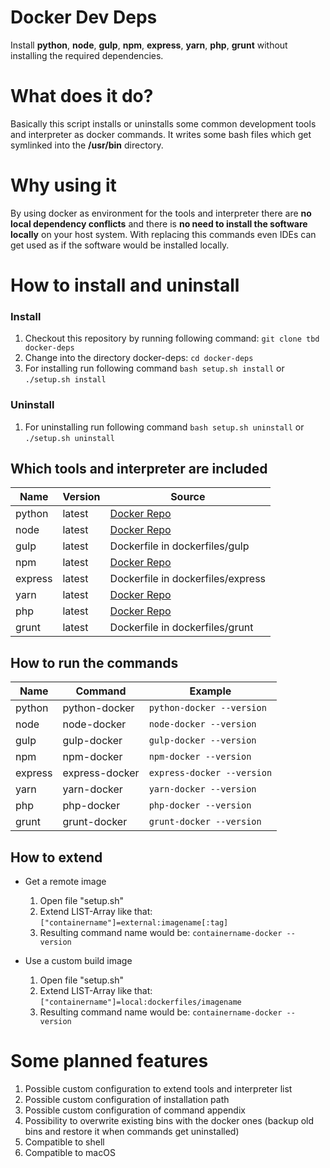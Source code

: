 # Docker Dev Deps
Install **python**, **node**, **gulp**, **npm**, **express**, **yarn**, **php**, **grunt** without installing the required dependencies.

# What does it do?

Basically this script installs or uninstalls some common development tools and interpreter as docker commands. It writes some bash files which get symlinked into the **/usr/bin** directory. 

# Why using it
By using docker as environment for the tools and interpreter there are **no local dependency conflicts** and there is **no need to install the software locally** on your host system. With replacing this commands even IDEs can get used as if the software would be installed locally.

# How to install and uninstall
### Install
1. Checkout this repository by running following command:
`git clone tbd docker-deps`
2. Change into the directory docker-deps:
`cd docker-deps`
3. For installing run following command
`bash setup.sh install` or `./setup.sh install` 

### Uninstall
1. For uninstalling run following command
`bash setup.sh uninstall` or `./setup.sh uninstall` 

## Which tools and interpreter are included
|Name|Version|Source|
|--|--|--|
|python|latest|[Docker Repo](https://hub.docker.com/_/python/)|
|node|latest|[Docker Repo](https://hub.docker.com/_/node/)|
|gulp|latest|Dockerfile in dockerfiles/gulp|
|npm|latest|[Docker Repo](https://hub.docker.com/_/node/)|
|express|latest|Dockerfile in dockerfiles/express|
|yarn|latest|[Docker Repo](https://hub.docker.com/_/node/)|
|php|latest|[Docker Repo](https://hub.docker.com/_/php/)|
|grunt|latest|Dockerfile in dockerfiles/grunt|

## How to run the commands
|Name|Command|Example|
|--|--|--|
|python|python-docker|`python-docker --version`|
|node|node-docker|`node-docker --version`|
|gulp|gulp-docker|`gulp-docker --version`|
|npm|npm-docker|`npm-docker --version`|
|express|express-docker|`express-docker --version`|
|yarn|yarn-docker|`yarn-docker --version`|
|php|php-docker|`php-docker --version`|
|grunt|grunt-docker|`grunt-docker --version`|

## How to extend
 - Get a remote image
	 1. Open file "setup.sh"
	 2. Extend LIST-Array like that:
	 `["containername"]=external:imagename[:tag]`
	 3. Resulting command name would be:
	 `containername-docker --version`
	 
- Use a custom build image
	1. Open file "setup.sh"
	2. Extend LIST-Array like that:
	`["containername"]=local:dockerfiles/imagename`
	3. Resulting command name would be:
	 `containername-docker --version`

# Some planned features

 1. Possible custom configuration to extend tools and interpreter list
 2. Possible custom configuration of installation path
 3. Possible custom configuration of command appendix
 4. Possibility to overwrite existing bins with the docker ones (backup old bins and restore it when commands get uninstalled)
 5. Compatible to shell
 6. Compatible to macOS
